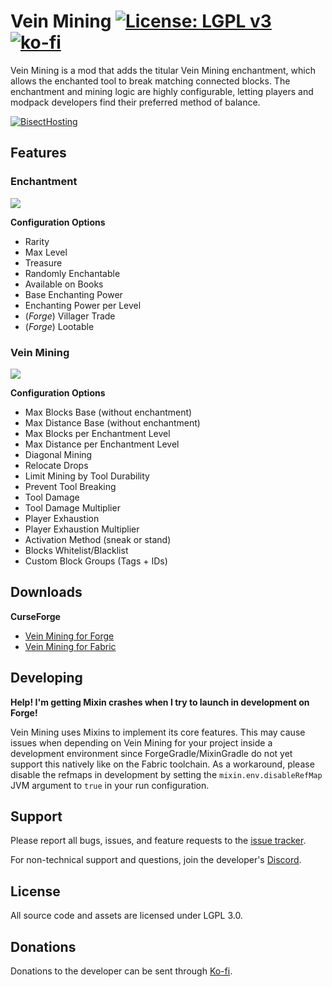 # Vein Mining [![License: LGPL v3](https://img.shields.io/badge/License-LGPL%20v3-blue.svg?&style=flat-square)](https://www.gnu.org/licenses/lgpl-3.0) [![ko-fi](https://img.shields.io/badge/Support%20Me-Ko--fi-%23FF5E5B?style=flat-square)](https://ko-fi.com/C0C1NL4O)

Vein Mining is a mod that adds the titular Vein Mining enchantment, which allows the enchanted tool
to break matching connected blocks. The enchantment and mining logic are highly configurable, letting
players and modpack developers find their preferred method of balance.

[![BisectHosting](https://i.postimg.cc/prDcRzJ8/logo-final.png)](https://bisecthosting.com/illusive)

## Features

### Enchantment
![](https://i.ibb.co/q7g1qRd/veinminingenchantment.png)

**Configuration Options**
- Rarity
- Max Level
- Treasure
- Randomly Enchantable
- Available on Books
- Base Enchanting Power
- Enchanting Power per Level
- (_Forge_) Villager Trade
- (_Forge_) Lootable

### Vein Mining

![](https://i.ibb.co/4NC5JcR/veinmining.gif)

**Configuration Options**
- Max Blocks Base (without enchantment)
- Max Distance Base (without enchantment)
- Max Blocks per Enchantment Level
- Max Distance per Enchantment Level
- Diagonal Mining
- Relocate Drops
- Limit Mining by Tool Durability
- Prevent Tool Breaking
- Tool Damage
- Tool Damage Multiplier
- Player Exhaustion
- Player Exhaustion Multiplier
- Activation Method (sneak or stand)
- Blocks Whitelist/Blacklist
- Custom Block Groups (Tags + IDs)

## Downloads

**CurseForge**
- [Vein Mining for Forge](https://www.curseforge.com/minecraft/mc-mods/vein-mining/files)
- [Vein Mining for Fabric](https://www.curseforge.com/minecraft/mc-mods/vein-mining-fabric/files)

## Developing

**Help! I'm getting Mixin crashes when I try to launch in development on Forge!**

Vein Mining uses Mixins to implement its core features. This may cause issues when depending on
Vein Mining for your project inside a development environment since ForgeGradle/MixinGradle do not yet
support this natively like on the Fabric toolchain. As a workaround, please disable the refmaps in
development by setting the `mixin.env.disableRefMap` JVM argument to `true` in your run
configuration.

## Support

Please report all bugs, issues, and feature requests to the
[issue tracker](https://github.com/TheIllusiveC4/VeinMining/issues).

For non-technical support and questions, join the developer's [Discord](https://discord.gg/JWgrdwt).

## License

All source code and assets are licensed under LGPL 3.0.

## Donations

Donations to the developer can be sent through [Ko-fi](https://ko-fi.com/C0C1NL4O).
